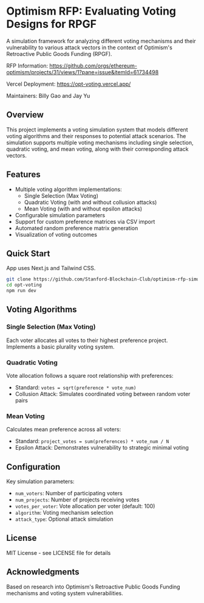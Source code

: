 # Optimism RFP: Evaluating Voting Designs for RPGF

A simulation framework for analyzing different voting mechanisms and their vulnerability to various attack vectors in the context of Optimism's Retroactive Public Goods Funding (RPGF).

RFP Information: https://github.com/orgs/ethereum-optimism/projects/31/views/1?pane=issue&itemId=61734498

Vercel Deployment: https://opt-voting.vercel.app/

Maintainers: Billy Gao and Jay Yu

## Overview

This project implements a voting simulation system that models different voting algorithms and their responses to potential attack scenarios. The simulation supports multiple voting mechanisms including single selection, quadratic voting, and mean voting, along with their corresponding attack vectors.

## Features

- Multiple voting algorithm implementations:
  - Single Selection (Max Voting)
  - Quadratic Voting (with and without collusion attacks)
  - Mean Voting (with and without epsilon attacks)
- Configurable simulation parameters
- Support for custom preference matrices via CSV import
- Automated random preference matrix generation
- Visualization of voting outcomes

## Quick Start

App uses Next.js and Tailwind CSS.

```bash
git clone https://github.com/Stanford-Blockchain-Club/optimism-rfp-simulation
cd opt-voting
npm run dev
```

## Voting Algorithms

### Single Selection (Max Voting)
Each voter allocates all votes to their highest preference project. Implements a basic plurality voting system.

### Quadratic Voting
Vote allocation follows a square root relationship with preferences:
- Standard: `votes = sqrt(preference * vote_num)`
- Collusion Attack: Simulates coordinated voting between random voter pairs

### Mean Voting
Calculates mean preference across all voters:
- Standard: `project_votes = sum(preferences) * vote_num / N`
- Epsilon Attack: Demonstrates vulnerability to strategic minimal voting

## Configuration

Key simulation parameters:

- `num_voters`: Number of participating voters
- `num_projects`: Number of projects receiving votes
- `votes_per_voter`: Vote allocation per voter (default: 100)
- `algorithm`: Voting mechanism selection
- `attack_type`: Optional attack simulation

## License

MIT License - see LICENSE file for details

## Acknowledgments

Based on research into Optimism's Retroactive Public Goods Funding mechanisms and voting system vulnerabilities.